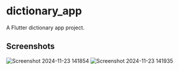 # dictionary_app

A Flutter dictionary app project.

## Screenshots

![Screenshot 2024-11-23 141854](https://github.com/user-attachments/assets/4cb5d0fa-23dc-4d63-bfe5-335eb070cb41)
![Screenshot 2024-11-23 141935](https://github.com/user-attachments/assets/73e4d83d-03b1-4f9f-b0e3-780fdd26eb28)
